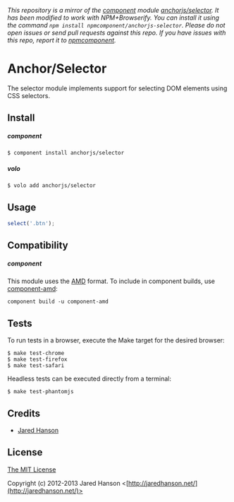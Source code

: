 *This repository is a mirror of the [component](http://component.io) module [anchorjs/selector](http://github.com/anchorjs/selector). It has been modified to work with NPM+Browserify. You can install it using the command `npm install npmcomponent/anchorjs-selector`. Please do not open issues or send pull requests against this repo. If you have issues with this repo, report it to [npmcomponent](https://github.com/airportyh/npmcomponent).*
# Anchor/Selector

The selector module implements support for selecting DOM elements using CSS
selectors.

## Install

##### component

    $ component install anchorjs/selector

##### volo

    $ volo add anchorjs/selector
    
## Usage

```javascript
select('.btn');
```

## Compatibility

##### component

This module uses the [AMD](https://github.com/amdjs/amdjs-api) format.  To
include in component builds, use [component-amd](https://github.com/jaredhanson/component-amd):

    component build -u component-amd

## Tests

To run tests in a browser, execute the Make target for the desired browser:

    $ make test-chrome
    $ make test-firefox
    $ make test-safari
    
Headless tests can be executed directly from a terminal:
    
    $ make test-phantomjs

## Credits

  - [Jared Hanson](http://github.com/jaredhanson)

## License

[The MIT License](http://opensource.org/licenses/MIT)

Copyright (c) 2012-2013 Jared Hanson <[http://jaredhanson.net/](http://jaredhanson.net/)>
